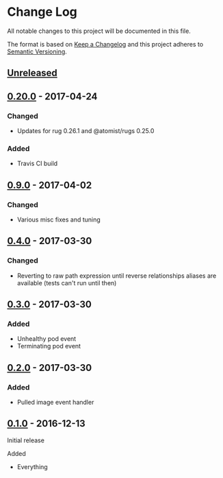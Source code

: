 # Change Log

All notable changes to this project will be documented in this file.

The format is based on [Keep a Changelog](http://keepachangelog.com/)
and this project adheres to [Semantic Versioning](http://semver.org/).

## [Unreleased]

[Unreleased]: https://github.com/atomist/kubernetes-handlers/compare/0.20.0...HEAD

## [0.20.0] - 2017-04-24

[0.20.0]: https://github.com/atomist/kubernetes-handlers/compare/0.19.0...0.20.0

### Changed

-   Updates for rug 0.26.1 and @atomist/rugs 0.25.0

### Added

-   Travis CI build

## [0.9.0] - 2017-04-02

[0.9.0]: https://github.com/atomist/kubernetes-handlers/compare/0.4.0...0.9.0

### Changed

-   Various misc fixes and tuning

## [0.4.0] - 2017-03-30

[0.4.0]: https://github.com/atomist/kubernetes-handlers/compare/0.3.0...0.4.0

### Changed

-   Reverting to raw path expression until reverse relationships aliases are available (tests can't run until then)

## [0.3.0] - 2017-03-30

[0.3.0]: https://github.com/atomist/kubernetes-handlers/compare/0.2.0...0.3.0

### Added

-   Unhealthy pod event
-   Terminating pod event

## [0.2.0] - 2017-03-30

[0.2.0]: https://github.com/atomist/kubernetes-handlers/compare/0.1.0...0.2.0

### Added

-   Pulled image event handler

## [0.1.0] - 2016-12-13

[0.1.0]: https://github.com/atomist/kubernetes-handlers/tree/0.1.0

Initial release

Added

-   Everything
